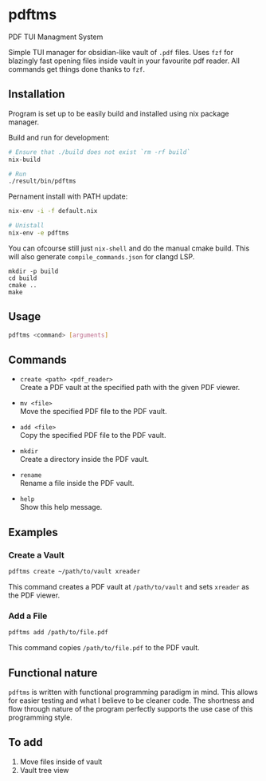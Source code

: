 # pdftms
PDF TUI Managment System

Simple TUI manager for obsidian-like vault of `.pdf` files. Uses `fzf` for blazingly fast opening files inside vault in your favourite pdf reader. All commands get things done thanks to `fzf`.

## Installation
Program is set up to be easily build and installed using nix package manager. 

Build and run for development:
```bash
# Ensure that ./build does not exist `rm -rf build`
nix-build

# Run
./result/bin/pdftms
```

Pernament install with PATH update:
```bash
nix-env -i -f default.nix

# Unistall
nix-env -e pdftms
```

You can ofcourse still just `nix-shell` and do the manual cmake build. This will also generate `compile_commands.json` for clangd LSP.
```
mkdir -p build
cd build 
cmake ..
make
```

## Usage

```sh
pdftms <command> [arguments]
```

## Commands

- `create <path> <pdf_reader>`  
  Create a PDF vault at the specified path with the given PDF viewer.

- `mv <file>`  
  Move the specified PDF file to the PDF vault.

- `add <file>`  
  Copy the specified PDF file to the PDF vault.

- `mkdir`  
  Create a directory inside the PDF vault.

- `rename`  
  Rename a file inside the PDF vault.

- `help`  
  Show this help message.

## Examples

### Create a Vault

```sh
pdftms create ~/path/to/vault xreader
```

This command creates a PDF vault at `/path/to/vault` and sets `xreader` as the PDF viewer.

### Add a File

```sh
pdftms add /path/to/file.pdf
```

This command copies `/path/to/file.pdf` to the PDF vault.

## Functional nature
`pdftms` is written with functional programming paradigm in mind. This allows for easier testing and what I believe to be cleaner code. The shortness and flow through nature of the program perfectly supports the use case of this programming style.

## To add
1. Move files inside of vault
2. Vault tree view

